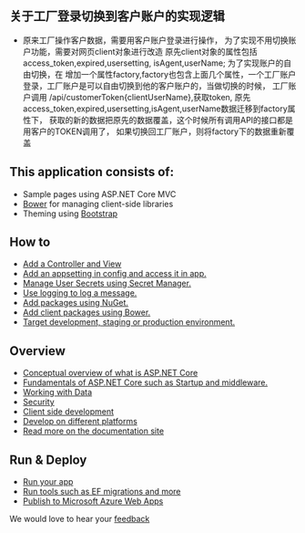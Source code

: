 ## 关于工厂登录切换到客户账户的实现逻辑

* 原来工厂操作客户数据，需要用客户账户登录进行操作， 为了实现不用切换账户功能，需要对网页client对象进行改造
原先client对象的属性包括access_token,expired,usersetting, isAgent,userName; 为了实现账户的自由切换，在
增加一个属性factory,factory也包含上面几个属性，一个工厂账户登录，工厂账户是可以自由切换到他的客户账户的，当做切换的时候， 工厂账户调用 /api/customerToken{clientUserName},获取token, 原先access_token,expired,usersetting,isAgent,userName数据迁移到factory属性下， 获取的新的数据把原先的数据覆盖，这个时候所有调用API的接口都是用客户的TOKEN调用了， 如果切换回工厂账户，则将factory下的数据重新覆盖


## This application consists of:

*   Sample pages using ASP.NET Core MVC
*   [Bower](https://go.microsoft.com/fwlink/?LinkId=518004) for managing client-side libraries
*   Theming using [Bootstrap](https://go.microsoft.com/fwlink/?LinkID=398939)

## How to

*   [Add a Controller and View](https://go.microsoft.com/fwlink/?LinkID=398600)
*   [Add an appsetting in config and access it in app.](https://go.microsoft.com/fwlink/?LinkID=699562)
*   [Manage User Secrets using Secret Manager.](https://go.microsoft.com/fwlink/?LinkId=699315)
*   [Use logging to log a message.](https://go.microsoft.com/fwlink/?LinkId=699316)
*   [Add packages using NuGet.](https://go.microsoft.com/fwlink/?LinkId=699317)
*   [Add client packages using Bower.](https://go.microsoft.com/fwlink/?LinkId=699318)
*   [Target development, staging or production environment.](https://go.microsoft.com/fwlink/?LinkId=699319)

## Overview

*   [Conceptual overview of what is ASP.NET Core](https://go.microsoft.com/fwlink/?LinkId=518008)
*   [Fundamentals of ASP.NET Core such as Startup and middleware.](https://go.microsoft.com/fwlink/?LinkId=699320)
*   [Working with Data](https://go.microsoft.com/fwlink/?LinkId=398602)
*   [Security](https://go.microsoft.com/fwlink/?LinkId=398603)
*   [Client side development](https://go.microsoft.com/fwlink/?LinkID=699321)
*   [Develop on different platforms](https://go.microsoft.com/fwlink/?LinkID=699322)
*   [Read more on the documentation site](https://go.microsoft.com/fwlink/?LinkID=699323)

## Run & Deploy

*   [Run your app](https://go.microsoft.com/fwlink/?LinkID=517851)
*   [Run tools such as EF migrations and more](https://go.microsoft.com/fwlink/?LinkID=517853)
*   [Publish to Microsoft Azure Web Apps](https://go.microsoft.com/fwlink/?LinkID=398609)

We would love to hear your [feedback](https://go.microsoft.com/fwlink/?LinkId=518015)
